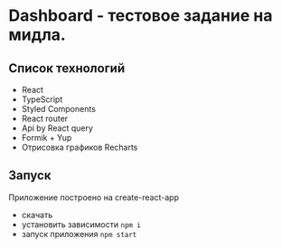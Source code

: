 # Dashboard - тестовое задание на мидла.

## Список технологий

- React
- TypeScript
- Styled Components
- React router
- Api by React query
- Formik + Yup
- Отрисовка графиков Recharts

## Запуск

Приложение построено на create-react-app

- скачать
- установить зависимости <code>npm i</code>
- запуск приложения <code>npm start</code>
